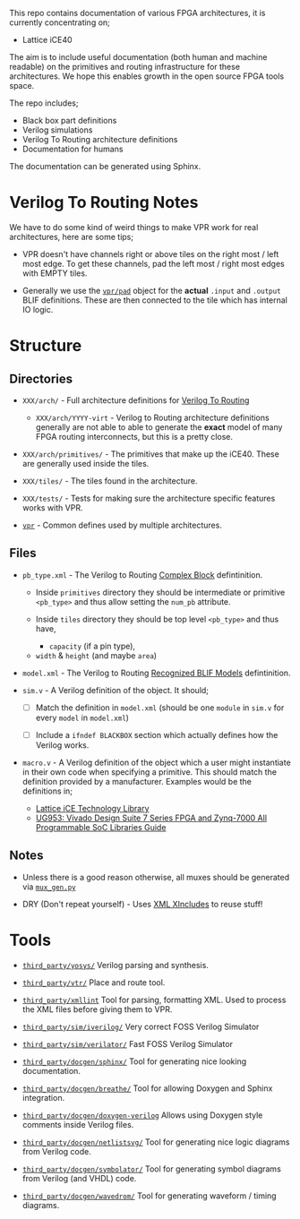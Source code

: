 This repo contains documentation of various FPGA architectures, it is currently
concentrating on;

 * Lattice iCE40

The aim is to include useful documentation (both human and machine readable) on
the primitives and routing infrastructure for these architectures. We hope this
enables growth in the open source FPGA tools space.

The repo includes;

 * Black box part definitions
 * Verilog simulations
 * Verilog To Routing architecture definitions
 * Documentation for humans

The documentation can be generated using Sphinx.

# Verilog To Routing Notes

We have to do some kind of weird things to make VPR work for real
architectures, here are some tips;

 * VPR doesn't have channels right or above tiles on the right most / left most
   edge. To get these channels, pad the left most / right most edges with EMPTY
   tiles.

 * Generally we use the [`vpr/pad`](vpr/pad) object for the **actual** `.input`
   and `.output` BLIF definitions. These are then connected to the tile which
   has internal IO logic.

# Structure

## Directories

 * `XXX/arch/` - Full architecture definitions for
   [Verilog To Routing](https://verilogtorouting.org/)

   * `XXX/arch/YYYY-virt` - Verilog to Routing architecture definitions
     generally are not able to able to generate the **exact** model of many
     FPGA routing interconnects, but this is a pretty close.

 * `XXX/arch/primitives/` - The primitives that make up the iCE40. These
   are generally used inside the tiles.

 * `XXX/tiles/` - The tiles found in the architecture.

 * `XXX/tests/` - Tests for making sure the architecture specific features
   works with VPR.

 * [`vpr`](vpr) - Common defines used by multiple architectures.

## Files

 * `pb_type.xml` - The Verilog to Routing
    [Complex Block](https://docs.verilogtorouting.org/en/latest/arch/reference/#complex-blocks)
    defintinition.
      * Inside `primitives` directory they should be intermediate or primitive
	`<pb_type>` and thus allow setting the `num_pb` attribute.

      * Inside `tiles` directory they should be top level `<pb_type>` and thus have,
         - `capacity` (if a pin type),
	 - `width` & `height` (and maybe `area`)

 * `model.xml` - The Verilog to Routing
    [Recognized BLIF Models](https://docs.verilogtorouting.org/en/latest/arch/reference/#recognized-blif-models-models)
    defintinition.

 * `sim.v` - A Verilog definition of the object. It should;
    - [ ] Match the definition in `model.xml` (should be one `module` in
          `sim.v` for every `model` in `model.xml`)

    - [ ] Include a `ifndef BLACKBOX` section which actually defines how the
          Verilog works.

 * `macro.v` - A Verilog definition of the object which a user might
   instantiate in their own code when specifying a primitive. This should match
   the definition provided by a manufacturer. Examples would be the definitions
   in;
    - [Lattice iCE Technology Library](http://www.latticesemi.com/~/media/LatticeSemi/Documents/TechnicalBriefs/SBTICETechnologyLibrary201504.pdf)
    - [UG953: Vivado Design Suite 7 Series FPGA and Zynq-7000 All Programmable SoC Libraries Guide](https://www.xilinx.com/support/documentation/sw_manuals/xilinx2017_3/ug953-vivado-7series-libraries.pdf)

## Notes

 * Unless there is a good reason otherwise, all muxes should be generated via
   [`mux_gen.py`](utils/mux_gen.py)

 * DRY (Don't repeat yourself) - Uses
   [XML XIncludes](https://en.wikipedia.org/wiki/XInclude) to reuse stuff!

# Tools

 * [`third_party/yosys/`](third_party/yosys/)
   Verilog parsing and synthesis.

 * [`third_party/vtr/`](third_party/vtr/)
   Place and route tool.

 * [`third_party/xmllint`](third_party/xmllint)
   Tool for parsing, formatting XML. Used to process the XML files before
   giving them to VPR.

 * [`third_party/sim/iverilog/`](third_party/sim/iverilog/)
   Very correct FOSS Verilog Simulator

 * [`third_party/sim/verilator/`](third_party/sim/verilator/)
   Fast FOSS Verilog Simulator

 * [`third_party/docgen/sphinx/`](third_party/docgen/sphinx/)
   Tool for generating nice looking documentation.

 * [`third_party/docgen/breathe/`](third_party/docgen/breathe)
   Tool for allowing Doxygen and Sphinx integration.

 * [`third_party/docgen/doxygen-verilog`](third_party/docgen/doxygen-verilog)
   Allows using Doxygen style comments inside Verilog files.

 * [`third_party/docgen/netlistsvg/`](third_party/docgen/netlistsvg)
   Tool for generating nice logic diagrams from Verilog code.

 * [`third_party/docgen/symbolator/`](third_party/docgen/symbolator)
   Tool for generating symbol diagrams from Verilog (and VHDL) code.

 * [`third_party/docgen/wavedrom/`](third_party/docgen/wavedrom/)
   Tool for generating waveform / timing diagrams.

